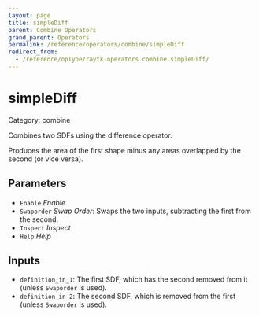 ```yaml
---
layout: page
title: simpleDiff
parent: Combine Operators
grand_parent: Operators
permalink: /reference/operators/combine/simpleDiff
redirect_from:
  - /reference/opType/raytk.operators.combine.simpleDiff/
---
```


# simpleDiff

Category: combine



Combines two SDFs using the difference operator.

Produces the area of the first shape minus any areas overlapped by the second (or vice versa).

## Parameters

* `Enable` *Enable*
* `Swaporder` *Swap Order*: Swaps the two inputs, subtracting the first from the second.
* `Inspect` *Inspect*
* `Help` *Help*

## Inputs

* `definition_in_1`: The first SDF, which has the second removed from it (unless `Swaporder` is used).
* `definition_in_2`: The second SDF, which is removed from the first (unless `Swaporder` is used).
